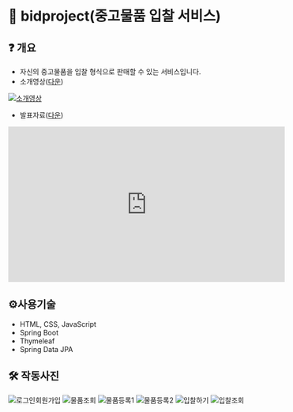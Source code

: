 # 🎫 bidproject(중고물품 입찰 서비스)

## ❓ 개요
- 자신의 중고물품을 입찰 형식으로 판매할 수 있는 서비스입니다.
- 소개영상([다운](https://www.icloud.com/iclouddrive/0e6XCa-IvNIu232CbbvMgBlvQ#3._%EC%B5%9C%EC%A2%85%EB%B0%9C%ED%91%9C%EC%98%81%EC%83%81(51Byte)))

[![소개영상](http://img.youtube.com/vi/sCF386j7EXY/0.jpg)](https://youtu.be/sCF386j7EXY) 

- 발표자료([다운](https://www.icloud.com/iclouddrive/0b6cNIWnvg3fTk78oO0kPcMBg#%EB%B0%9C%ED%91%9C))

<iframe width="560" height="315" src="https://www.youtube.com/embed/sCF386j7EXY" title="YouTube video player" frameborder="0" allow="accelerometer; autoplay; clipboard-write; encrypted-media; gyroscope; picture-in-picture" allowfullscreen></iframe>

## ⚙사용기술
- HTML, CSS, JavaScript
- Spring Boot
- Thymeleaf
- Spring Data JPA

## 🛠 작동사진
![로그인회원가입](https://user-images.githubusercontent.com/24225050/158624462-92013c55-522e-457d-a4c5-bb928f64d969.gif)
![물품조회](https://user-images.githubusercontent.com/24225050/158624490-49b55360-c78a-4da6-9f76-12395c6c8f56.gif)
![물품등록1](https://user-images.githubusercontent.com/24225050/158624502-d5c8a56e-54fb-4fcc-8717-6d370a0c45f2.gif)
![물품등록2](https://user-images.githubusercontent.com/24225050/158624513-65c32403-a262-42cb-9fcb-41b7d8a55e00.gif)
![입찰하기](https://user-images.githubusercontent.com/24225050/158624577-ced0be5e-6f59-4474-bbf1-6bd6234c1280.gif)
![입찰조회](https://user-images.githubusercontent.com/24225050/158624624-e294f197-664d-4051-9420-540ebd5c658d.gif)

